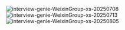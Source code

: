 
![interview-genie-WeixinGroup-xs-20250708](https://pic.interview-genie.com/interview-genie-WeixinGroup-xs-20250708.jpg)
![interview-genie-WeixinGroup-xs-20250713](https://pic.interview-genie.com/interview-genie-WeixinGroup-xs-20250713.jpg)
![interview-genie-WeixinGroup-xs-20250805](https://pic.interview-genie.com/interview-genie-WeixinGroup-xs-20250805.jpg)